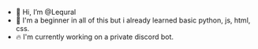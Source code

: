 - 👋 Hi, I’m @Lequral
- 👀 I'm a beginner in all of this but i already learned basic python, js, html, css.
- 🔥 I'm currently working on a private discord bot.
